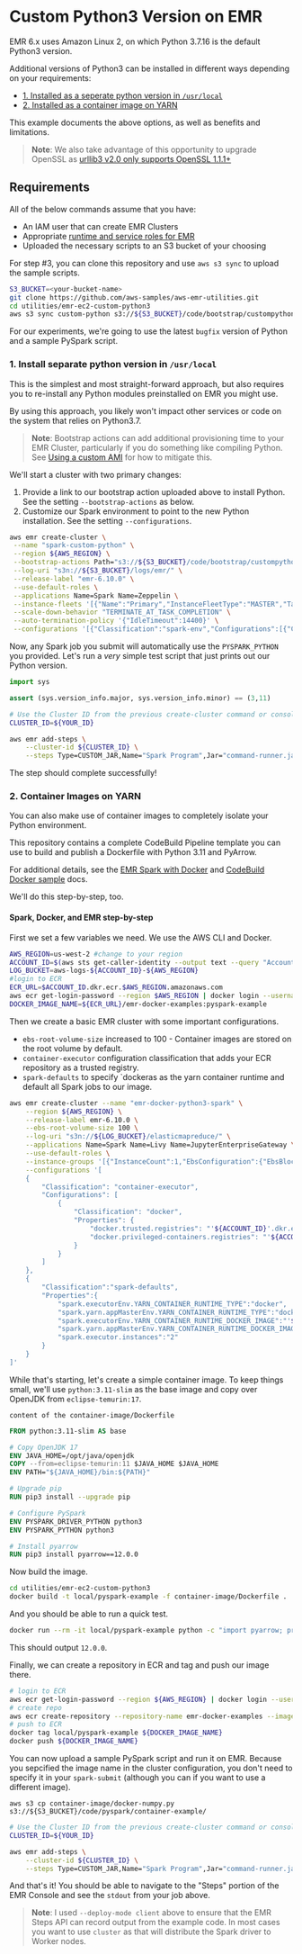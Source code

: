 # Custom Python3 Version on EMR

EMR 6.x uses Amazon Linux 2, on which Python 3.7.16 is the default Python3 version.

Additional versions of Python3 can be installed in different ways depending on your requirements:

- [1. Installed as a seperate python version in `/usr/local`](#1-install-separate-python-version-in-usrlocal)
- [2. Installed as a container image on YARN](#2-container-images-on-yarn)

This example documents the above options, as well as benefits and limitations.

> **Note**: We also take advantage of this opportunity to upgrade OpenSSL as [urllib3 v2.0 only supports OpenSSL 1.1.1+](https://urllib3.readthedocs.io/en/latest/v2-migration-guide.html#common-upgrading-issues)

## Requirements

All of the below commands assume that you have:
- An IAM user that can create EMR Clusters
- Appropriate [runtime and service roles for EMR](https://docs.aws.amazon.com/emr/latest/ManagementGuide/emr-plan-access-iam.html)
- Uploaded the necessary scripts to an S3 bucket of your choosing

For step #3, you can clone this repository and use `aws s3 sync` to upload the sample scripts.

```bash
S3_BUCKET=<your-bucket-name>
git clone https://github.com/aws-samples/aws-emr-utilities.git
cd utilities/emr-ec2-custom-python3
aws s3 sync custom-python s3://${S3_BUCKET}/code/bootstrap/custompython/
```

For our experiments, we're going to use the latest `bugfix` version of Python and a sample PySpark script.

### 1. Install separate python version in `/usr/local`

This is the simplest and most straight-forward approach, but also requires you to re-install any Python modules preinstalled on EMR you might use.

By using this approach, you likely won't impact other services or code on the system that relies on Python3.7.

> **Note**: Bootstrap actions can add additional provisioning time to your EMR Cluster, particularly if you do something like compiling Python. See [Using a custom AMI](https://docs.aws.amazon.com/emr/latest/ManagementGuide/emr-custom-ami.html) for how to mitigate this.

We'll start a cluster with two primary changes:
1. Provide a link to our bootstrap action uploaded above to install Python. See the setting `--bootstrap-actions` as below.
2. Customize our Spark environment to point to the new Python installation. See the setting `--configurations`.

```bash
aws emr create-cluster \
 --name "spark-custom-python" \
 --region ${AWS_REGION} \
 --bootstrap-actions Path="s3://${S3_BUCKET}/code/bootstrap/custompython/install-python.sh"  \
 --log-uri "s3n://${S3_BUCKET}/logs/emr/" \
 --release-label "emr-6.10.0" \
 --use-default-roles \
 --applications Name=Spark Name=Zeppelin \
 --instance-fleets '[{"Name":"Primary","InstanceFleetType":"MASTER","TargetOnDemandCapacity":1,"TargetSpotCapacity":0,"InstanceTypeConfigs":[{"InstanceType":"c5a.2xlarge"},{"InstanceType":"m5a.2xlarge"},{"InstanceType":"r5a.2xlarge"}]},{"Name":"Core","InstanceFleetType":"CORE","TargetOnDemandCapacity":0,"TargetSpotCapacity":1,"InstanceTypeConfigs":[{"InstanceType":"c5a.2xlarge"},{"InstanceType":"m5a.2xlarge"},{"InstanceType":"r5a.2xlarge"}],"LaunchSpecifications":{"OnDemandSpecification":{"AllocationStrategy":"lowest-price"},"SpotSpecification":{"TimeoutDurationMinutes":10,"TimeoutAction":"SWITCH_TO_ON_DEMAND","AllocationStrategy":"capacity-optimized"}}}]' \
 --scale-down-behavior "TERMINATE_AT_TASK_COMPLETION" \
 --auto-termination-policy '{"IdleTimeout":14400}' \
 --configurations '[{"Classification":"spark-env","Configurations":[{"Classification":"export","Properties":{"PYSPARK_PYTHON": "/usr/local/python3.11.3/bin/python3.11"}}]}]'
```

Now, any Spark job you submit will automatically use the `PYSPARK_PYTHON` you provided. Let's run a _very_ simple test script that just prints out our Python version. 

```python
import sys

assert (sys.version_info.major, sys.version_info.minor) == (3,11)
```

```bash
# Use the Cluster ID from the previous create-cluster command or console. For example:j-2W2SS0V0RKG96
CLUSTER_ID=${YOUR_ID} 

aws emr add-steps \
    --cluster-id ${CLUSTER_ID} \
    --steps Type=CUSTOM_JAR,Name="Spark Program",Jar="command-runner.jar",ActionOnFailure=CONTINUE,Args="[spark-submit,--deploy-mode,cluster,s3://${S3_BUCKET}/code/bootstrap/custompython/validate-python-version.py]"
```

The step should complete successfully!

### 2. Container Images on YARN

You can also make use of container images to completely isolate your Python environment. 

This repository contains a complete CodeBuild Pipeline template you can use to build and publish a Dockerfile with Python 3.11 and PyArrow. 

For additional details, see the [EMR Spark with Docker](https://docs.aws.amazon.com/emr/latest/ReleaseGuide/emr-spark-docker.html) and [CodeBuild Docker sample](https://docs.aws.amazon.com/codebuild/latest/userguide/sample-docker.html) docs.

We'll do this step-by-step, too. 

#### Spark, Docker, and EMR step-by-step

First we set a few variables we need. We use the AWS CLI and Docker.

```bash
AWS_REGION=us-west-2 #change to your region
ACCOUNT_ID=$(aws sts get-caller-identity --output text --query "Account")
LOG_BUCKET=aws-logs-${ACCOUNT_ID}-${AWS_REGION}
#login to ECR
ECR_URL=$ACCOUNT_ID.dkr.ecr.$AWS_REGION.amazonaws.com
aws ecr get-login-password --region $AWS_REGION | docker login --username AWS --password-stdin $ECR_URL
DOCKER_IMAGE_NAME=${ECR_URL}/emr-docker-examples:pyspark-example
```

Then we create a basic EMR cluster with some important configurations.

- `ebs-root-volume-size` increased to 100 - Container images are stored on the root volume by default.
- `container-executor` configuration classification that adds your ECR repository as a trusted registry.
- `spark-defaults` to specify `dockeras as the yarn container runtime and default all Spark jobs to our image.

```bash
aws emr create-cluster --name "emr-docker-python3-spark" \
    --region ${AWS_REGION} \
    --release-label emr-6.10.0 \
    --ebs-root-volume-size 100 \
    --log-uri "s3n://${LOG_BUCKET}/elasticmapreduce/" \
    --applications Name=Spark Name=Livy Name=JupyterEnterpriseGateway \
    --use-default-roles \
    --instance-groups '[{"InstanceCount":1,"EbsConfiguration":{"EbsBlockDeviceConfigs":[{"VolumeSpecification":{"SizeInGB":75,"VolumeType":"gp2"},"VolumesPerInstance":2}]},"InstanceGroupType":"CORE","InstanceType":"m5.xlarge","Name":"CORE"},{"InstanceCount":1,"EbsConfiguration":{"EbsBlockDeviceConfigs":[{"VolumeSpecification":{"SizeInGB":32,"VolumeType":"gp2"},"VolumesPerInstance":2}]},"InstanceGroupType":"MASTER","InstanceType":"m5.xlarge","Name":"MASTER"}]' \
    --configurations '[
    {
        "Classification": "container-executor",
        "Configurations": [
            {
                "Classification": "docker",
                "Properties": {
                    "docker.trusted.registries": "'${ACCOUNT_ID}'.dkr.ecr.'${AWS_REGION}'.amazonaws.com",
                    "docker.privileged-containers.registries": "'${ACCOUNT_ID}'.dkr.ecr.'${AWS_REGION}'.amazonaws.com"
                }
            }
        ]
    },
    {
        "Classification":"spark-defaults",
        "Properties":{
            "spark.executorEnv.YARN_CONTAINER_RUNTIME_TYPE":"docker",
            "spark.yarn.appMasterEnv.YARN_CONTAINER_RUNTIME_TYPE":"docker",
            "spark.executorEnv.YARN_CONTAINER_RUNTIME_DOCKER_IMAGE":"'${DOCKER_IMAGE_NAME}'",
            "spark.yarn.appMasterEnv.YARN_CONTAINER_RUNTIME_DOCKER_IMAGE":"'${DOCKER_IMAGE_NAME}'",
            "spark.executor.instances":"2"
        }
    }
]'
```

While that's starting, let's create a simple container image. To keep things small, we'll use `python:3.11-slim` as the base image and copy over OpenJDK from `eclipse-temurin:17`.

`content of the container-image/Dockerfile`
```dockerfile
FROM python:3.11-slim AS base

# Copy OpenJDK 17
ENV JAVA_HOME=/opt/java/openjdk
COPY --from=eclipse-temurin:11 $JAVA_HOME $JAVA_HOME
ENV PATH="${JAVA_HOME}/bin:${PATH}"

# Upgrade pip
RUN pip3 install --upgrade pip

# Configure PySpark
ENV PYSPARK_DRIVER_PYTHON python3
ENV PYSPARK_PYTHON python3

# Install pyarrow
RUN pip3 install pyarrow==12.0.0
```

Now build the image.

```bash
cd utilities/emr-ec2-custom-python3
docker build -t local/pyspark-example -f container-image/Dockerfile .
```

And you should be able to run a quick test.

```bash
docker run --rm -it local/pyspark-example python -c "import pyarrow; print(pyarrow.__version__)"
```

This should output `12.0.0`.

Finally, we can create a repository in ECR and tag and push our image there. 

```bash
# login to ECR
aws ecr get-login-password --region ${AWS_REGION} | docker login --username AWS --password-stdin ${ECR_URL}
# create repo
aws ecr create-repository --repository-name emr-docker-examples --image-scanning-configuration scanOnPush=true
# push to ECR
docker tag local/pyspark-example ${DOCKER_IMAGE_NAME}
docker push ${DOCKER_IMAGE_NAME}
```

You can now upload a sample PySpark script and run it on EMR. Because you sepcified the image name in the cluster configuration, you don't need to specify it in your `spark-submit` (although you can if you want to use a different image).

```
aws s3 cp container-image/docker-numpy.py s3://${S3_BUCKET}/code/pyspark/container-example/
```

```bash
# Use the Cluster ID from the previous create-cluster command or console. For example:j-2845LE9NEI32S
CLUSTER_ID=${YOUR_ID}

aws emr add-steps \
    --cluster-id ${CLUSTER_ID} \
    --steps Type=CUSTOM_JAR,Name="Spark Program",Jar="command-runner.jar",ActionOnFailure=CONTINUE,Args="[spark-submit,--deploy-mode,client,s3://${S3_BUCKET}/code/pyspark/container-example/docker-numpy.py]"
```

And that's it! You should be able to navigate to the "Steps" portion of the EMR Console and see the `stdout` from your job above.

> **Note**: I used `--deploy-mode client` above to ensure that the EMR Steps API can record output from the example code. In most cases you want to use `cluster` as that will distribute the Spark driver to Worker nodes. 